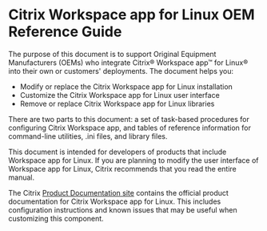 # Citrix Workspace app for Linux OEM Reference Guide  

The purpose of this document is to support Original Equipment Manufacturers (OEMs) who integrate Citrix® Workspace app™ for Linux® into their own or customers' deployments. The document helps you: 
 
* Modify or replace the Citrix Workspace app for Linux installation  
* Customize the Citrix Workspace app for Linux user interface  
* Remove or replace Citrix Workspace app for Linux libraries  

There are two parts to this document: a set of task-based procedures for configuring Citrix Workspace app, and tables of reference information for command-line utilities, .ini files, and library files.  

This document is intended for developers of products that include Workspace app for Linux. If you are planning to modify the user interface of Workspace app for Linux, Citrix recommends that you read the entire manual.  

The Citrix [Product Documentation site](http://docs.citrix.com/) contains the official product documentation for Citrix Workspace app for Linux. This includes configuration instructions and known issues that may be useful when customizing this component.  
